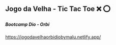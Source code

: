## Jogo da Velha - Tic Tac Toe :x: :o:

##### Bootcamp Dio - Orbi

https://jogodavelhaorbidiobymalu.netlify.app/